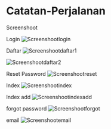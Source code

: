 # Catatan-Perjalanan

Screenshoot

Login
![Screenshootlogin](https://github.com/mocharsyil/forgot-password/blob/master/img/Screenshot%20(342).png)

Daftar
![Screenshootdaftar1](https://github.com/mocharsyil/forgot-password/blob/master/img/Screenshot%20(343).png)

![Screenshootdaftar2](https://github.com/mocharsyil/forgot-password/blob/master/img/Screenshot%20(344).png)

Reset Password
![Screenshootreset](https://github.com/mocharsyil/forgot-password/blob/main/img/Screenshot%20(323).png)

Index
![Screenshootindex](https://github.com/mocharsyil/forgot-password/blob/master/img/Screenshot%20(349).png)

Index add
![Screenshootindexadd](https://github.com/mocharsyil/forgot-password/blob/master/img/Screenshot%20(350).png)

forgot password
![Screenshootforgot](https://github.com/mocharsyil/forgot-password/blob/master/img/Screenshot%20(351).png)



email
![Screenshootemail](https://github.com/mocharsyil/forgot-password/blob/main/img/Screenshot%20(329).png)
